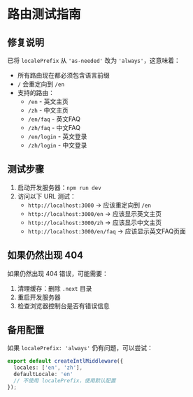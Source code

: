 # 路由测试指南

## 修复说明

已将 `localePrefix` 从 `'as-needed'` 改为 `'always'`，这意味着：

- 所有路由现在都必须包含语言前缀
- `/` 会重定向到 `/en`
- 支持的路由：
  - `/en` - 英文主页
  - `/zh` - 中文主页
  - `/en/faq` - 英文FAQ
  - `/zh/faq` - 中文FAQ
  - `/en/login` - 英文登录
  - `/zh/login` - 中文登录

## 测试步骤

1. 启动开发服务器：`npm run dev`
2. 访问以下 URL 测试：
   - `http://localhost:3000` → 应该重定向到 `/en`
   - `http://localhost:3000/en` → 应该显示英文主页
   - `http://localhost:3000/zh` → 应该显示中文主页
   - `http://localhost:3000/en/faq` → 应该显示英文FAQ页面

## 如果仍然出现 404

如果仍然出现 404 错误，可能需要：

1. 清理缓存：删除 `.next` 目录
2. 重启开发服务器
3. 检查浏览器控制台是否有错误信息

## 备用配置

如果 `localePrefix: 'always'` 仍有问题，可以尝试：

```typescript
export default createIntlMiddleware({
  locales: ['en', 'zh'],
  defaultLocale: 'en'
  // 不使用 localePrefix，使用默认配置
});
``` 